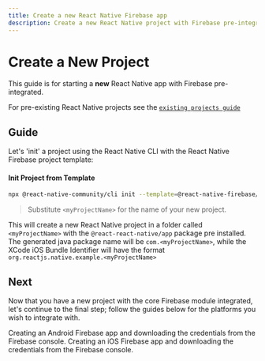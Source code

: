 ```yaml
---
title: Create a new React Native Firebase app
description: Create a new React Native project with Firebase pre-integrated
---
```


# Create a New Project

This guide is for starting a **new** React Native app with Firebase pre-integrated.

For pre-existing React Native projects see the [`existing projects guide`](/quick-start/existing-project)

## Guide

Let's 'init' a project using the React Native CLI with the React Native Firebase project template:

#### Init Project from Template

```bash
npx @react-native-community/cli init --template=@react-native-firebase/template <myProjectName>
```

> Substitute `<myProjectName>` for the name of your new project.

This will create a new React Native project in a folder called `<myProjectName>` with the `@react-react-native/app` package pre installed. The generated java package name will be `com.<myProjectName>`, while the XCode iOS Bundle Identifier will have the format `org.reactjs.native.example.<myProjectName>`

## Next

Now that you have a new project with the core Firebase module integrated, let's continue to the final step; follow the guides below for the platforms you wish to integrate with.

<Grid>
	<Block
		title="Adding Firebase credentials to your Android app"
		to="/quick-start/android-firebase-credentials"
		icon="phone_android"
		color="#4CAF50"
	>
		Creating an Android Firebase app and downloading the credentials from the Firebase console.
  	</Block>
    <Block
		title="Adding Firebase credentials to your iOS app"
        to="/quick-start/ios-firebase-credentials"
        icon="phone_iphone"
        color="#2196F3"
    >
        Creating an iOS Firebase app and downloading the credentials from the Firebase console.
    </Block>
</Grid>
